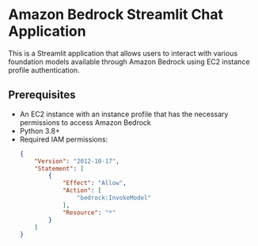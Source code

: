 # Amazon Bedrock Streamlit Chat Application

This is a Streamlit application that allows users to interact with various foundation models available through Amazon Bedrock using EC2 instance profile authentication.

## Prerequisites

- An EC2 instance with an instance profile that has the necessary permissions to access Amazon Bedrock
- Python 3.8+
- Required IAM permissions:
  ```json
  {
      "Version": "2012-10-17",
      "Statement": [
          {
              "Effect": "Allow",
              "Action": [
                  "bedrock:InvokeModel"
              ],
              "Resource": "*"
          }
      ]
  }
